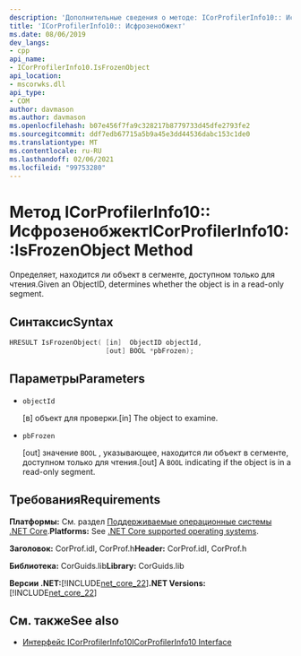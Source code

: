 ```yaml
---
description: 'Дополнительные сведения о методе: ICorProfilerInfo10:: Исфрозенобжект'
title: 'ICorProfilerInfo10:: Исфрозенобжект'
ms.date: 08/06/2019
dev_langs:
- cpp
api_name:
- ICorProfilerInfo10.IsFrozenObject
api_location:
- mscorwks.dll
api_type:
- COM
author: davmason
ms.author: davmason
ms.openlocfilehash: b07e456f7fa9c328217b8779733d45dfe2793fe2
ms.sourcegitcommit: ddf7edb67715a5b9a45e3dd44536dabc153c1de0
ms.translationtype: MT
ms.contentlocale: ru-RU
ms.lasthandoff: 02/06/2021
ms.locfileid: "99753280"
---
```

# <a name="icorprofilerinfo10isfrozenobject-method"></a><span data-ttu-id="0f108-103">Метод ICorProfilerInfo10:: Исфрозенобжект</span><span class="sxs-lookup"><span data-stu-id="0f108-103">ICorProfilerInfo10::IsFrozenObject Method</span></span>

<span data-ttu-id="0f108-104">Определяет, находится ли объект в сегменте, доступном только для чтения.</span><span class="sxs-lookup"><span data-stu-id="0f108-104">Given an ObjectID, determines whether the object is in a read-only segment.</span></span>

## <a name="syntax"></a><span data-ttu-id="0f108-105">Синтаксис</span><span class="sxs-lookup"><span data-stu-id="0f108-105">Syntax</span></span>

```cpp
HRESULT IsFrozenObject( [in]  ObjectID objectId,
                        [out] BOOL *pbFrozen);
```

## <a name="parameters"></a><span data-ttu-id="0f108-106">Параметры</span><span class="sxs-lookup"><span data-stu-id="0f108-106">Parameters</span></span>

- `objectId`

  <span data-ttu-id="0f108-107">\[в] объект для проверки.</span><span class="sxs-lookup"><span data-stu-id="0f108-107">\[in] The object to examine.</span></span>

- `pbFrozen`

  <span data-ttu-id="0f108-108">\[out] значение `BOOL` , указывающее, находится ли объект в сегменте, доступном только для чтения.</span><span class="sxs-lookup"><span data-stu-id="0f108-108">\[out] A `BOOL` indicating if the object is in a read-only segment.</span></span>

## <a name="requirements"></a><span data-ttu-id="0f108-109">Требования</span><span class="sxs-lookup"><span data-stu-id="0f108-109">Requirements</span></span>

<span data-ttu-id="0f108-110">**Платформы:** См. раздел [Поддерживаемые операционные системы .NET Core](../../../core/install/windows.md?pivots=os-windows).</span><span class="sxs-lookup"><span data-stu-id="0f108-110">**Platforms:** See [.NET Core supported operating systems](../../../core/install/windows.md?pivots=os-windows).</span></span>

<span data-ttu-id="0f108-111">**Заголовок:** CorProf.idl, CorProf.h</span><span class="sxs-lookup"><span data-stu-id="0f108-111">**Header:** CorProf.idl, CorProf.h</span></span>

<span data-ttu-id="0f108-112">**Библиотека:** CorGuids.lib</span><span class="sxs-lookup"><span data-stu-id="0f108-112">**Library:** CorGuids.lib</span></span>

<span data-ttu-id="0f108-113">**Версии .NET:**[!INCLUDE[net_core_22](../../../../includes/net-core-30-md.md)]</span><span class="sxs-lookup"><span data-stu-id="0f108-113">**.NET Versions:** [!INCLUDE[net_core_22](../../../../includes/net-core-30-md.md)]</span></span>

## <a name="see-also"></a><span data-ttu-id="0f108-114">См. также</span><span class="sxs-lookup"><span data-stu-id="0f108-114">See also</span></span>

- [<span data-ttu-id="0f108-115">Интерфейс ICorProfilerInfo10</span><span class="sxs-lookup"><span data-stu-id="0f108-115">ICorProfilerInfo10 Interface</span></span>](icorprofilerinfo10-interface.md)

